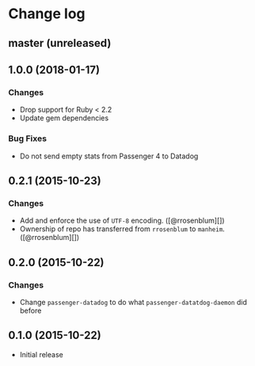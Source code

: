 # Change log

## master (unreleased)

##  1.0.0 (2018-01-17)

### Changes

* Drop support for Ruby < 2.2
* Update gem dependencies

### Bug Fixes

* Do not send empty stats from Passenger 4 to Datadog


##  0.2.1 (2015-10-23)

### Changes

* Add and enforce the use of `UTF-8` encoding. ([@rrosenblum][])
* Ownership of repo has transferred from `rrosenblum` to `manheim`. ([@rrosenblum][])


## 0.2.0 (2015-10-22)

### Changes

* Change `passenger-datadog` to do what `passenger-datatdog-daemon` did before


## 0.1.0 (2015-10-22)

* Initial release
